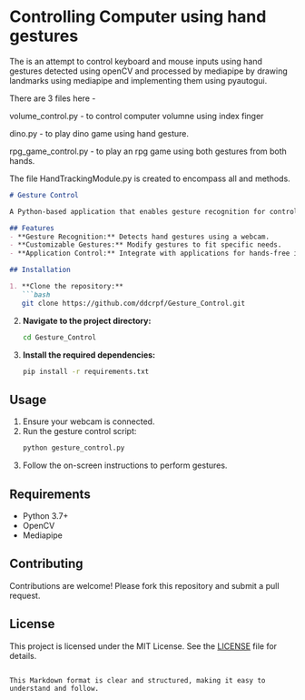 # Controlling Computer using hand gestures

The is an attempt to control keyboard and mouse inputs using hand gestures detected using openCV and processed by mediapipe by drawing landmarks using mediapipe and implementing them using pyautogui.

There are 3 files here - 

volume_control.py - to control computer volumne using index finger

dino.py - to play dino game using hand gesture.

rpg_game_control.py - to play an rpg game using both gestures from both hands. 


The file HandTrackingModule.py is created to encompass all and methods.



```markdown
# Gesture Control

A Python-based application that enables gesture recognition for controlling applications using computer vision. Built using OpenCV and Mediapipe, it allows users to interact with their system through hand gestures.

## Features
- **Gesture Recognition:** Detects hand gestures using a webcam.
- **Customizable Gestures:** Modify gestures to fit specific needs.
- **Application Control:** Integrate with applications for hands-free interaction.

## Installation

1. **Clone the repository:**
   ```bash
   git clone https://github.com/ddcrpf/Gesture_Control.git
   ```

2. **Navigate to the project directory:**
   ```bash
   cd Gesture_Control
   ```

3. **Install the required dependencies:**
   ```bash
   pip install -r requirements.txt
   ```

## Usage

1. Ensure your webcam is connected.
2. Run the gesture control script:
   ```bash
   python gesture_control.py
   ```
3. Follow the on-screen instructions to perform gestures.

## Requirements

- Python 3.7+
- OpenCV
- Mediapipe

## Contributing

Contributions are welcome! Please fork this repository and submit a pull request.

## License

This project is licensed under the MIT License. See the [LICENSE](LICENSE) file for details.
```

This Markdown format is clear and structured, making it easy to understand and follow.
